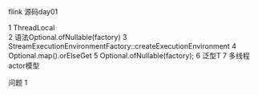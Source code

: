 flink 源码day01

1  ThreadLocal  
2  语法Optional.ofNullable(factory)
3  StreamExecutionEnvironmentFactory::createExecutionEnvironment
4  Optional.map().orElseGet
5  Optional.ofNullable(factory);
6  泛型T
7  多线程actor模型


 
 

问题
1  




